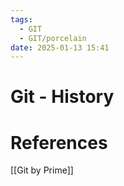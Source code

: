 ```yaml
---
tags:
  - GIT
  - GIT/porcelain
date: 2025-01-13 15:41
---
```

# Git - History




# References
[[Git by Prime]]